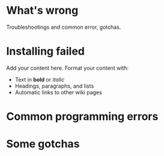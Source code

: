 # What's wrong #

Troubleshootings and common error, gotchas.


# Installing failed #

Add your content here.  Format your content with:
  * Text in **bold** or _italic_
  * Headings, paragraphs, and lists
  * Automatic links to other wiki pages

# Common programming errors #

# Some gotchas #